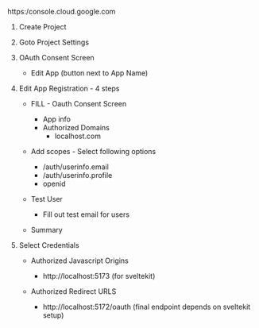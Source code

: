 


https:/console.cloud.google.com

1. Create Project


2. Goto Project Settings


3. OAuth Consent Screen
    - Edit App (button next to App Name)

4. Edit App Registration - 4 steps
    - FILL - Oauth Consent Screen
        - App info
        - Authorized Domains
            - localhost.com

    - Add scopes - Select following options
        - /auth/userinfo.email
        - /auth/userinfo.profile
        - openid
        
    - Test User 
        - Fill out test email for users


    - Summary

5. Select Credentials

    - Authorized Javascript Origins
        - http://localhost:5173 (for sveltekit)

    - Authorized Redirect URLS
        - http://localhost:5172/oauth   (final endpoint depends on sveltekit setup)

